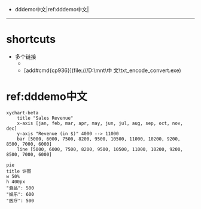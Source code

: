 - dddemo中文|ref:dddemo中文|



***
# shortcuts
- 多个链接
	- [](file:///notepad)
	- [add#cmd{cp936}](file:///D:\mnt\中 文\txt_encode_convert.exe)
	
	


# ref:dddemo中文

```mermaid
xychart-beta
    title "Sales Revenue"
    x-axis [jan, feb, mar, apr, may, jun, jul, aug, sep, oct, nov, dec]
    y-axis "Revenue (in $)" 4000 --> 11000
    bar [5000, 6000, 7500, 8200, 9500, 10500, 11000, 10200, 9200, 8500, 7000, 6000]
    line [5000, 6000, 7500, 8200, 9500, 10500, 11000, 10200, 9200, 8500, 7000, 6000]
```

```echart
pie
title 饼图
w 50%
h 400px
"食品": 500
"娱乐": 600
"医疗": 500
```